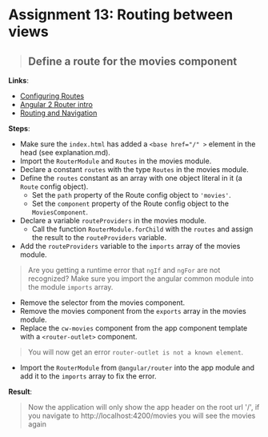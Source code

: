 Assignment 13: Routing between views
==============================================

> ## Define a route for the movies component

**Links**:
- [Configuring Routes](https://angular-2-training-book.rangle.io/handout/routing/config.html)
- [Angular 2 Router intro](http://blog.angular-university.io/angular2-router/)
- [Routing and Navigation](https://angular.io/docs/ts/latest/guide/router.html)

**Steps**:
- Make sure the `index.html` has added a `<base href="/" >` element in the head (see explanation.md).
- Import the `RouterModule` and `Routes` in the movies module.
- Declare a constant `routes` with the type `Routes` in the movies module.
- Define the `routes` constant as an array with one object literal in it (a `Route` config object).
  - Set the `path` property of the Route config object to `'movies'`.
  - Set the `component` property of the Route config object to the `MoviesComponent`.
- Declare a variable `routeProviders` in the movies module.
  - Call the function `RouterModule.forChild` with the `routes` and assign the result to the `routeProviders` variable.
- Add the `routeProviders` variable to the `imports` array of the movies module.
> Are you getting a runtime error that `ngIf` and `ngFor` are not recognized? Make sure you import the angular common module into the module `imports` array.

- Remove the selector from the movies component.
- Remove the movies component from the `exports` array in the movies module.
- Replace the `cw-movies` component from the app component template with a `<router-outlet>` component.
> You will now get an error `router-outlet is not a known element`.
- Import the `RouterModule` from `@angular/router` into the app module and add it to the `imports` array to fix the error.


**Result**:
> Now the application will only show the app header on the root url '/', if you navigate to http://localhost:4200/movies you will see the movies again